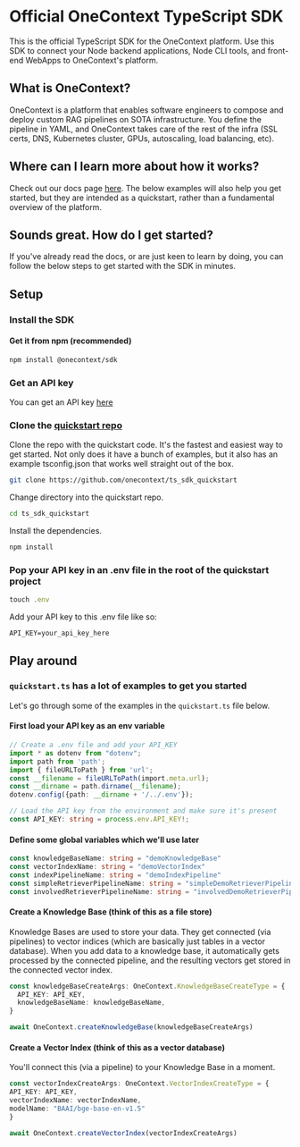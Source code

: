 # Official OneContext TypeScript SDK
This is the official TypeScript SDK for the OneContext platform. Use this SDK to connect your Node backend applications, Node CLI tools, and front-end WebApps to OneContext's platform. 

## What is OneContext?
OneContext is a platform that enables software engineers to compose and deploy custom RAG pipelines on SOTA infrastructure. You define the pipeline in YAML, and OneContext takes care of the rest of the infra (SSL certs, DNS, Kubernetes cluster, GPUs, autoscaling, load balancing, etc).

## Where can I learn more about how it works?
Check out our docs page [here](https://docs.onecontext.ai/). The below examples will also help you get started, but they are intended as a quickstart, rather than a fundamental overview of the platform.

## Sounds great. How do I get started?
If you've already read the docs, or are just keen to learn by doing, you can follow the below steps to get started with the SDK in minutes.

## Setup

### Install the SDK

#### Get it from npm (recommended)

```zsh
npm install @onecontext/sdk
```

### Get an API key
You can get an API key [here](https://onecontext.ai/settings)

### Clone the [quickstart repo](https://github.com/onecontext/ts_sdk_quickstart) 
Clone the repo with the quickstart code. It's the fastest and easiest way to get started. Not only does it have a bunch of examples, but it also has an example tsconfig.json that works well straight out of the box.
```zsh
git clone https://github.com/onecontext/ts_sdk_quickstart
```
Change directory into the quickstart repo.
```zsh
cd ts_sdk_quickstart
```
Install the dependencies.
```zsh
npm install
```

### Pop your API key in an .env file in the root of the quickstart project
```ts
touch .env
```
Add your API key to this .env file like so:
```dotenv
API_KEY=your_api_key_here
```

## Play around 

### `quickstart.ts` has a lot of examples to get you started 
Let's go through some of the examples in the `quickstart.ts` file below.

#### First load your API key as an env variable
```ts
// Create a .env file and add your API_KEY 
import * as dotenv from "dotenv";
import path from 'path';
import { fileURLToPath } from 'url';
const __filename = fileURLToPath(import.meta.url);
const __dirname = path.dirname(__filename);
dotenv.config({path: __dirname + '/../.env'});

// Load the API key from the environment and make sure it's present
const API_KEY: string = process.env.API_KEY!;
```

#### Define some global variables which we'll use later 
```ts
const knowledgeBaseName: string = "demoKnowledgeBase" 
const vectorIndexName: string = "demoVectorIndex"
const indexPipelineName: string = "demoIndexPipeline"
const simpleRetrieverPipelineName: string = "simpleDemoRetrieverPipeline"
const involvedRetrieverPipelineName: string = "involvedDemoRetrieverPipeline"
```

#### Create a Knowledge Base (think of this as a file store) 

Knowledge Bases are used to store your data. They get connected (via pipelines) to vector indices (which are basically
just tables in a vector database). When you add data to a knowledge base, it automatically gets processed by the
connected pipeline, and the resulting vectors get stored in the connected vector index.

```ts
const knowledgeBaseCreateArgs: OneContext.KnowledgeBaseCreateType = {
  API_KEY: API_KEY,
  knowledgeBaseName: knowledgeBaseName,
}

await OneContext.createKnowledgeBase(knowledgeBaseCreateArgs)
```

#### Create a Vector Index (think of this as a vector database)
You'll connect this (via a pipeline) to your Knowledge Base in a moment. 
```ts
const vectorIndexCreateArgs: OneContext.VectorIndexCreateType = {
API_KEY: API_KEY,
vectorIndexName: vectorIndexName,
modelName: "BAAI/bge-base-en-v1.5"
}

await OneContext.createVectorIndex(vectorIndexCreateArgs)
```

